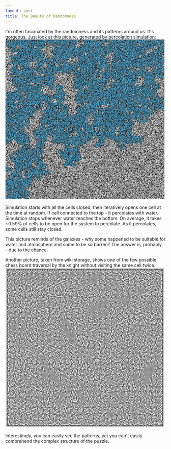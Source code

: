 ```yaml
---
layout: post
title: The Beauty of Randomness
---
```

I'm often fascinated by the randomness and its patterns around us. It's gorgeous. Just look at this picture, generated by percolation simulation:
<img src="/images/percolation500.png" alt="percolation" style="width: 500px;"/>

Simulation starts with all the cells closed, then iteratively opens one cell at the time at random. If cell connected to the top - it percolates with water. Simulation stops whenever water reaches the bottom. On average, it takes ~0.59% of cells to be open for the system to percolate. As it percolates, some cells still stay closed.

This picture reminds of the galaxies - why some happened to be suitable for water and atmosphere and some to be so barren? The answer is, probably, - due to the chance. 

Another picture, taken from wiki storage, shows one of the few possible chess board traversal by the knight without visiting the same cell twice.  
<img src="/images/knights_tour.png" alt="knights tour" style="width: 500px;"/>

Interestingly, you can easily see the patterns, yet you can't easily comprehend the complex structure of the puzzle. 
